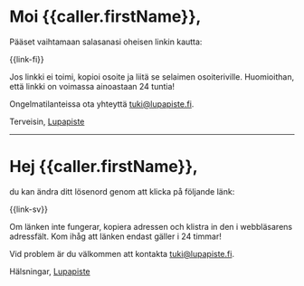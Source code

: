 # Moi {{caller.firstName}},

P&auml;&auml;set vaihtamaan salasanasi oheisen linkin kautta:

  {{link-fi}}

Jos linkki ei toimi, kopioi osoite ja liit&auml; se selaimen osoiteriville. Huomioithan, ett&auml; linkki on voimassa ainoastaan 24 tuntia!

Ongelmatilanteissa ota yhteytt&auml; tuki@lupapiste.fi.

Terveisin,
[Lupapiste](https://www.lupapiste.fi/)

---

# Hej {{caller.firstName}},

du kan &auml;ndra ditt l&ouml;senord genom att klicka p&aring; f&ouml;ljande l&auml;nk:

  {{link-sv}}

Om l&auml;nken inte fungerar, kopiera adressen och klistra in den i webbl&auml;sarens adressf&auml;lt. Kom ih&aring;g att l&auml;nken endast g&auml;ller i 24 timmar!

Vid problem &auml;r du v&auml;lkommen att kontakta tuki@lupapiste.fi.

Hälsningar,
[Lupapiste](https://www.lupapiste.fi/)
